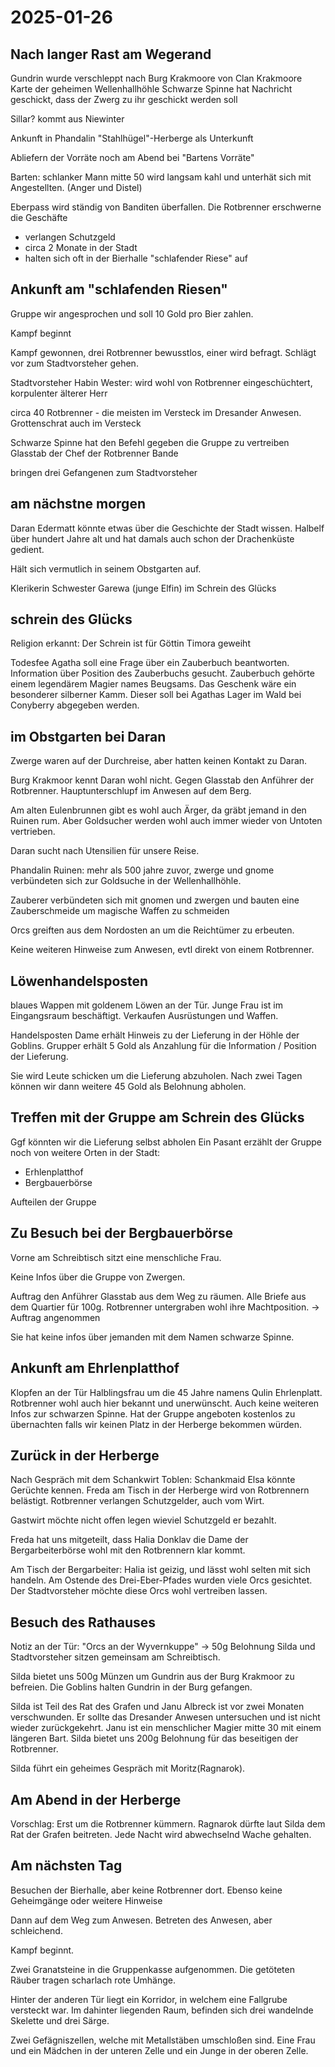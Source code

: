 # 2025-01-26

## Nach langer Rast am Wegerand

Gundrin wurde verschleppt nach Burg Krakmoore von Clan Krakmoore
Karte der geheimen Wellenhallhöhle
Schwarze Spinne hat Nachricht geschickt, dass der Zwerg zu ihr geschickt werden soll

Sillar? kommt aus Niewinter

Ankunft in Phandalin
"Stahlhügel"-Herberge als Unterkunft

Abliefern der Vorräte noch am Abend bei "Bartens Vorräte"

Barten: schlanker Mann mitte 50 wird langsam kahl und unterhät sich mit Angestellten. (Anger und Distel)

Eberpass wird ständig von Banditen überfallen.
Die Rotbrenner erschwerne die Geschäfte

- verlangen Schutzgeld
- circa 2 Monate in der Stadt
- halten sich oft in der Bierhalle "schlafender Riese" auf

## Ankunft am "schlafenden Riesen"

Gruppe wir angesprochen und soll 10 Gold pro Bier zahlen.

Kampf beginnt

Kampf gewonnen, drei Rotbrenner bewusstlos, einer wird befragt. Schlägt vor zum Stadtvorsteher gehen.

Stadtvorsteher Habin Wester: wird wohl von Rotbrenner eingeschüchtert, korpulenter älterer Herr

circa 40 Rotbrenner - die meisten im Versteck im Dresander Anwesen. Grottenschrat auch im Versteck

Schwarze Spinne hat den Befehl gegeben die Gruppe zu vertreiben
Glasstab der Chef der Rotbrenner Bande

bringen drei Gefangenen zum Stadtvorsteher

## am nächstne morgen

Daran Edermatt könnte etwas über die Geschichte der Stadt wissen. Halbelf über hundert Jahre alt und hat damals auch schon der Drachenküste gedient.

Hält sich vermutlich in seinem Obstgarten auf.

Klerikerin Schwester Garewa (junge Elfin) im Schrein des Glücks

## schrein des Glücks

Religion erkannt: Der Schrein ist für Göttin Timora geweiht

Todesfee Agatha soll eine Frage über ein Zauberbuch beantworten. Information über Position des Zauberbuchs gesucht. Zauberbuch gehörte einem legendärem Magier names Beugsams. Das Geschenk wäre ein besonderer silberner Kamm.
Dieser soll bei Agathas Lager im Wald bei Conyberry abgegeben werden.

## im Obstgarten bei Daran

Zwerge waren auf der Durchreise, aber hatten keinen Kontakt zu Daran.

Burg Krakmoor kennt Daran wohl nicht.
Gegen Glasstab den Anführer der Rotbrenner. Hauptunterschlupf im Anwesen auf dem Berg.

Am alten Eulenbrunnen gibt es wohl auch Ärger, da gräbt jemand in den Ruinen rum. Aber Goldsucher werden wohl auch immer wieder von Untoten vertrieben.

Daran sucht nach Utensilien für unsere Reise.

Phandalin Ruinen:
mehr als 500 jahre zuvor, zwerge und gnome verbündeten sich zur Goldsuche in der Wellenhallhöhle.

Zauberer verbündeten sich mit gnomen und zwergen und bauten eine Zauberschmeide um magische Waffen zu schmeiden

Orcs greiften aus dem Nordosten an um die Reichtümer zu erbeuten.

Keine weiteren Hinweise zum Anwesen, evtl direkt von einem Rotbrenner.

## Löwenhandelsposten

blaues Wappen mit goldenem Löwen an der Tür. Junge Frau ist im Eingangsraum beschäftigt. Verkaufen Ausrüstungen und Waffen.

Handelsposten Dame erhält Hinweis zu der Lieferung in der Höhle der Goblins.
Grupper erhält 5 Gold als Anzahlung für die Information / Position der Lieferung.

Sie wird Leute schicken um die Lieferung abzuholen. Nach zwei Tagen können wir dann weitere 45 Gold als Belohnung abholen.

## Treffen mit der Gruppe am Schrein des Glücks

Ggf könnten wir die Lieferung selbst abholen
Ein Pasant erzählt der Gruppe noch von weitere Orten in der Stadt:

- Erhlenplatthof
- Bergbauerbörse

Aufteilen der Gruppe

## Zu Besuch bei der Bergbauerbörse

Vorne am Schreibtisch sitzt eine menschliche Frau.

Keine Infos über die Gruppe von Zwergen.

Auftrag den Anführer Glasstab aus dem Weg zu räumen. Alle Briefe aus dem Quartier für 100g. Rotbrenner untergraben wohl ihre Machtposition. → Auftrag angenommen

Sie hat keine infos über jemanden mit dem Namen schwarze Spinne.

## Ankunft am Ehrlenplatthof

Klopfen an der Tür Halblingsfrau um die 45 Jahre namens Qulin Ehrlenplatt. Rotbrenner wohl auch hier bekannt und unerwünscht. Auch keine weiteren Infos zur schwarzen Spinne.
Hat der Gruppe angeboten kostenlos zu übernachten falls wir keinen Platz in der Herberge bekommen würden.

## Zurück in der Herberge

Nach Gespräch mit dem Schankwirt Toblen:
Schankmaid Elsa könnte Gerüchte kennen.
Freda am Tisch in der Herberge wird von Rotbrennern belästigt.
Rotbrenner verlangen Schutzgelder, auch vom Wirt.

Gastwirt möchte nicht offen legen wieviel Schutzgeld er bezahlt.

Freda hat uns mitgeteilt, dass Halia Donklav die Dame der Bergarbeiterbörse wohl mit den Rotbrennern klar kommt.

Am Tisch der Bergarbeiter:
Halia ist geizig, und lässt wohl selten mit sich handeln.
Am Ostende des Drei-Eber-Pfades wurden viele Orcs gesichtet. Der Stadtvorsteher möchte diese Orcs wohl vertreiben lassen.

## Besuch des Rathauses

Notiz an der Tür: "Orcs an der Wyvernkuppe" → 50g Belohnung
Silda und Stadtvorsteher sitzen gemeinsam am Schreibtisch.

Silda bietet uns 500g Münzen um Gundrin aus der Burg Krakmoor zu befreien. Die Goblins halten Gundrin in der Burg gefangen.

Silda ist Teil des Rat des Grafen und Janu Albreck ist vor zwei Monaten verschwunden.
Er sollte das Dresander Anwesen untersuchen und ist nicht wieder zurückgekehrt.
Janu ist ein menschlicher Magier mitte 30 mit einem längeren Bart.
Silda bietet uns 200g Belohnung für das beseitigen der Rotbrenner.

Silda führt ein geheimes Gespräch mit Moritz(Ragnarok).

## Am Abend in der Herberge

Vorschlag: Erst um die Rotbrenner kümmern.
Ragnarok dürfte laut Silda dem Rat der Grafen beitreten.
Jede Nacht wird abwechselnd Wache gehalten.

## Am nächsten Tag

Besuchen der Bierhalle, aber keine Rotbrenner dort. Ebenso keine Geheimgänge oder weitere Hinweise

Dann auf dem Weg zum Anwesen. Betreten des Anwesen, aber schleichend.

Kampf beginnt.

Zwei Granatsteine in die Gruppenkasse aufgenommen.
Die getöteten Räuber tragen scharlach rote Umhänge.

Hinter der anderen Tür liegt ein Korridor, in welchem eine Fallgrube versteckt war. Im dahinter liegenden Raum, befinden sich drei wandelnde Skelette und drei Särge.

Zwei Gefägniszellen, welche mit Metallstäben umschloßen sind.
Eine Frau und ein Mädchen in der unteren Zelle und ein Junge in der oberen Zelle.
